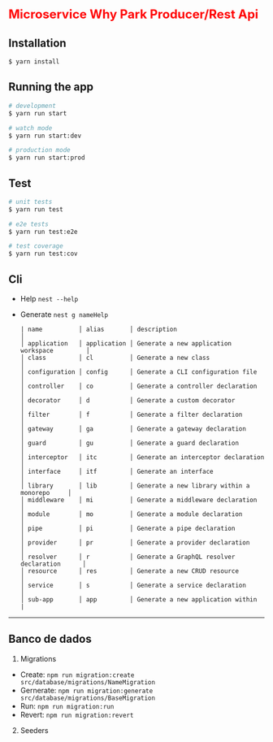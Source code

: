 ## <font color="red" size="5px"> Microservice Why Park Producer/Rest Api </font>

## Installation

```bash
$ yarn install
```
## Running the app

```bash
# development
$ yarn run start

# watch mode
$ yarn run start:dev

# production mode
$ yarn run start:prod
```
## Test

```bash
# unit tests
$ yarn run test

# e2e tests
$ yarn run test:e2e

# test coverage
$ yarn run test:cov
```
## Cli

- Help
`
nest --help
`
- Generate 
  `nest g nameHelp`


      | name          │ alias       │ description                                  │
      │ application   │ application │ Generate a new application workspace         │
      │ class         │ cl          │ Generate a new class                         │
      │ configuration │ config      │ Generate a CLI configuration file            │
      │ controller    │ co          │ Generate a controller declaration            │
      │ decorator     │ d           │ Generate a custom decorator                  │
      │ filter        │ f           │ Generate a filter declaration                │
      │ gateway       │ ga          │ Generate a gateway declaration               │
      │ guard         │ gu          │ Generate a guard declaration                 │
      │ interceptor   │ itc         │ Generate an interceptor declaration          │
      │ interface     │ itf         │ Generate an interface                        │
      │ library       │ lib         │ Generate a new library within a monorepo     │
      │ middleware    │ mi          │ Generate a middleware declaration            │
      │ module        │ mo          │ Generate a module declaration                │
      │ pipe          │ pi          │ Generate a pipe declaration                  │
      │ provider      │ pr          │ Generate a provider declaration              │
      │ resolver      │ r           │ Generate a GraphQL resolver declaration      │
      │ resource      │ res         │ Generate a new CRUD resource                 │
      │ service       │ s           │ Generate a service declaration               │
      │ sub-app       │ app         │ Generate a new application within            |

------
## Banco de dados

1. Migrations

- Create:
   `npm run migration:create src/database/migrations/NameMigration`
- Gernerate:
   `npm run migration:generate src/database/migrations/BaseMigration`
- Run:
   `npm run migration:run`
- Revert:
   `npm run migration:revert`

2. Seeders


